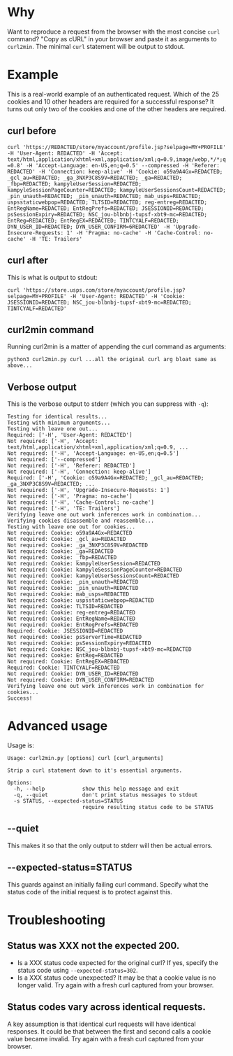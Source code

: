# Why

Want to reproduce a request from the browser with the most concise `curl` command? "Copy as cURL" in your browser and paste it as arguments to `curl2min`. The minimal `curl` statement will be output to stdout.

# Example

This is a real-world example of an authenticated request. Which of the 25 cookies and 10 other headers are required for a successful response? It turns out only two of the cookies and one of the other headers are required.

## curl before

```curl 'https://REDACTED/store/myaccount/profile.jsp?selpage=MY+PROFILE' -H 'User-Agent: REDACTED' -H 'Accept: text/html,application/xhtml+xml,application/xml;q=0.9,image/webp,*/*;q=0.8' -H 'Accept-Language: en-US,en;q=0.5' --compressed -H 'Referer: REDACTED' -H 'Connection: keep-alive' -H 'Cookie: o59a9A4Gx=REDACTED; _gcl_au=REDACTED; _ga_3NXP3C8S9V=REDACTED; _ga=REDACTED; _fbp=REDACTED; kampyleUserSession=REDACTED; kampyleSessionPageCounter=REDACTED; kampyleUserSessionsCount=REDACTED; _pin_unauth=REDACTED; _pin_unauth=REDACTED; mab_usps=REDACTED; uspsstaticwebpop=REDACTED; TLTSID=REDACTED; reg-entreg=REDACTED; EntRegName=REDACTED; EntRegPrefs=REDACTED; JSESSIONID=REDACTED; psSessionExpiry=REDACTED; NSC_jou-blbnbj-tupsf-xbt9-mc=REDACTED; EntReg=REDACTED; EntRegEX=REDACTED; TINTCYALF=REDACTED; DYN_USER_ID=REDACTED; DYN_USER_CONFIRM=6REDACTED' -H 'Upgrade-Insecure-Requests: 1' -H 'Pragma: no-cache' -H 'Cache-Control: no-cache' -H 'TE: Trailers'```

## curl after

This is what is output to stdout:

```curl 'https://store.usps.com/store/myaccount/profile.jsp?selpage=MY+PROFILE' -H 'User-Agent: REDACTED' -H 'Cookie: JSESSIONID=REDACTED; NSC_jou-blbnbj-tupsf-xbt9-mc=REDACTED; TINTCYALF=REDACTED'```

## curl2min command

Running curl2min is a matter of appending the curl command as arguments:

```python3 curl2min.py curl ...all the original curl arg bloat same as above...```

## Verbose output

This is the verbose output to stderr (which you can suppress with `-q`):

```
Testing for identical results...
Testing with minimum arguments...
Testing with leave one out...
Required: ['-H', 'User-Agent: REDACTED']
Not required: ['-H', 'Accept: text/html,application/xhtml+xml,application/xml;q=0.9, ...
Not required: ['-H', 'Accept-Language: en-US,en;q=0.5']
Not required: ['--compressed']
Not required: ['-H', 'Referer: REDACTED']
Not required: ['-H', 'Connection: keep-alive']
Required: ['-H', 'Cookie: o59a9A4Gx=REDACTED; _gcl_au=REDACTED; _ga_3NXP3C8S9V=REDACTED; ...
Not required: ['-H', 'Upgrade-Insecure-Requests: 1']
Not required: ['-H', 'Pragma: no-cache']
Not required: ['-H', 'Cache-Control: no-cache']
Not required: ['-H', 'TE: Trailers']
Verifying leave one out work inferences work in combination...
Verifying cookies disassemble and reassemble...
Testing with leave one out for cookies...
Not required: Cookie: o59a9A4Gx=REDACTED
Not required: Cookie: _gcl_au=REDACTED
Not required: Cookie: _ga_3NXP3C8S9V=REDACTED
Not required: Cookie: _ga=REDACTED
Not required: Cookie: _fbp=REDACTED
Not required: Cookie: kampyleUserSession=REDACTED
Not required: Cookie: kampyleSessionPageCounter=REDACTED
Not required: Cookie: kampyleUserSessionsCount=REDACTED
Not required: Cookie: _pin_unauth=REDACTED
Not required: Cookie: _pin_unauth=REDACTED
Not required: Cookie: mab_usps=REDACTED
Not required: Cookie: uspsstaticwebpop=REDACTED
Not required: Cookie: TLTSID=REDACTED
Not required: Cookie: reg-entreg=REDACTED
Not required: Cookie: EntRegName=REDACTED
Not required: Cookie: EntRegPrefs=REDACTED
Required: Cookie: JSESSIONID=REDACTED
Not required: Cookie: psServerTime=REDACTED
Not required: Cookie: psSessionExpiry=REDACTED
Not required: Cookie: NSC_jou-blbnbj-tupsf-xbt9-mc=REDACTED
Not required: Cookie: EntReg=REDACTED
Not required: Cookie: EntRegEX=REDACTED
Required: Cookie: TINTCYALF=REDACTED
Not required: Cookie: DYN_USER_ID=REDACTED
Not required: Cookie: DYN_USER_CONFIRM=REDACTED
Verifying leave one out work inferences work in combination for cookies...
Success!
```

# Advanced usage

Usage is:

```
Usage: curl2min.py [options] curl [curl_arguments]

Strip a curl statement down to it's essential arguments.

Options:
  -h, --help            show this help message and exit
  -q, --quiet           don't print status messages to stdout
  -s STATUS, --expected-status=STATUS
                        require resulting status code to be STATUS
```

## --quiet

This makes it so that the only output to stderr will then be actual errors.

## --expected-status=STATUS

This guards against an initially failing curl command. Specify what the status code of the initial request is to protect against this.

# Troubleshooting

## Status was XXX not the expected 200.

* Is a XXX status code expected for the original curl? If yes, specify the status code using `--expected-status=302`.
* Is a XXX status code unexpected? It may be that a cookie value is no longer valid. Try again with a fresh curl captured from your browser.

## Status codes vary across identical requests.

A key assumption is that identical curl requests will have identical responses. It could be that between the first and second calls a cookie value became invalid. Try again with a fresh curl captured from your browser.

